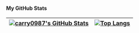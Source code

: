 <!--
**carry0987/carry0987** is a ✨ _special_ ✨ repository because its `README.md` (this file) appears on your GitHub profile.

Here are some ideas to get you started:

- 🔭 I’m currently working on ...
- 🌱 I’m currently learning ...
- 👯 I’m looking to collaborate on ...
- 🤔 I’m looking for help with ...
- 💬 Ask me about ...
- 📫 How to reach me: ...
- 😄 Pronouns: ...
- ⚡ Fun fact: ...
-->

#### My GitHub Stats

|<a href="https://github.com/carry0987"><img align="center" src="https://github-readme-stats.vercel.app/api?username=carry0987&hide=prs&show_icons=true&line_height=33&count_private=true&theme=dark" alt="carry0987's GitHub Stats" /></a>|<a href="https://github.com/carry0987"><img align="center" src="https://github-readme-stats.vercel.app/api/top-langs/?username=carry0987&&hide=cmake&layout=compact&theme=dark" alt="Top Langs" /></a>|
|---|---|
